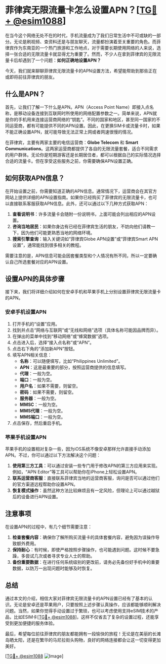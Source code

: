 # 菲律宾无限流量卡怎么设置APN？[[TG💪+ @esim1088](https://t.me/s/esim1088)]

在当今这个网络无处不在的时代，手机流量成为了我们日常生活中不可或缺的一部分。无论是刷视频、查资料还是与朋友聊天，流量都扮演着至关重要的角色。而菲律宾作为东南亚的一个热门旅游和工作地点，对于需要长期使用网络的人来说，选择一张合适的无限流量卡就显得尤为重要了。然而，不少人在拿到菲律宾的无限流量卡后却遇到了一个问题：**如何正确地设置APN？**

今天，我们就来聊聊菲律宾无限流量卡的APN设置方法，希望能帮助到那些正在或即将前往菲律宾的朋友。

## 什么是APN？

首先，让我们了解一下什么是APN。APN（Access Point Name）即接入点名称，是移动设备连接到互联网时所使用的网络配置参数之一。简单来说，APN就是你的手机用来连接运营商网络的“钥匙”。不同的国家和地区，甚至同一国家的不同运营商，都有可能提供不同的APN设置。因此，在更换SIM卡或流量卡时，如果不能正确设置APN，就可能导致无法正常上网或者网速很慢的情况。

在菲律宾，主要有两家主要的电信运营商：**Globe Telecom** 和 **Smart Communications**。这两家运营商都提供了各自的无限流量套餐，适合不同需求的用户群体。无论你是短期游客还是长期居住者，都可以根据自己的实际情况选择合适的流量卡。但在享受这些服务之前，你需要确保APN设置正确。

## 如何获取APN信息？

在开始设置之前，你需要知道正确的APN信息。通常情况下，运营商会在其官方网站上提供详细的APN设置指南。如果你已经购买了菲律宾的无限流量卡，也可以直接联系客服获取APN信息。此外，还可以通过以下几种方式获取APN：

1. **查看说明书**：许多流量卡会随附一份说明书，上面可能会列出相应的APN设置。
2. **咨询当地居民**：如果你身边有已经在菲律宾生活的朋友，不妨向他们请教一下，因为他们可能更熟悉当地的网络环境。
3. **搜索引擎查询**：输入关键词如“菲律宾Globe APN设置”或“菲律宾Smart APN设置”，通常能找到很多相关的教程。

需要注意的是，APN信息可能会因套餐类型和个人情况有所不同，所以一定要确认自己所选套餐对应的APN设置。

## 设置APN的具体步骤

接下来，我们将详细介绍如何在安卓手机和苹果手机上分别设置菲律宾无限流量卡的APN。

### 安卓手机设置APN

1. 打开手机的“设置”应用。
2. 找到并点击“网络与互联网”或“无线和网络”选项（具体名称可能因品牌而异）。
3. 在弹出的菜单中找到“移动网络”或“蜂窝数据”选项。
4. 点击进入后，选择“接入点名称”或“APN”。
5. 点击右下角的“添加新APN”按钮。
6. 填写APN相关信息：
   - **名称**：可以随便填写，比如“Philippines Unlimited”。
   - **APN**：这是最重要的部分，按照运营商提供的信息填写。
   - **代理**：一般为空。
   - **端口**：一般为空。
   - **用户名**：如果不需要，则留空。
   - **密码**：如果不需要，则留空。
   - **服务器**：一般为空。
   - **MMSC**：一般为空。
   - **MMS代理**：一般为空。
   - **MMS端口**：一般为空。
7. 点击保存，然后重启手机。

### 苹果手机设置APN

苹果手机的设置相对复杂一些，因为iOS系统不像安卓那样允许直接手动添加APN。不过，你可以通过以下方法解决这个问题：

1. **使用第三方工具**：可以通过安装一些专门用于修改APN的第三方应用来实现。例如，“APN Editor”等工具可以帮助你在iPhone上轻松设置APN。
2. **联系运营商客服**：直接联系菲律宾当地的运营商客服，询问是否可以通过他们的官方渠道远程帮助你设置APN。
3. **恢复模式操作**：虽然这种方法比较麻烦且有一定风险，但理论上可以通过越狱后的设备进行APN设置。

## 注意事项

在设置APN的过程中，有几个细节需要注意：

1. **检查套餐内容**：确保你了解所购买流量卡的具体套餐内容，避免因为误操作导致额外费用。
2. **保持耐心**：有时候，即使严格按照步骤操作，也可能遇到问题。这时候不要急躁，多尝试几次或者寻求专业人士的帮助。
3. **备份重要数据**：在进行任何系统级别的更改前，请务必先备份好手机中的重要数据，以防万一出现问题时能够及时恢复。

## 总结

通过本文的介绍，相信大家对菲律宾无限流量卡的APN设置已经有了基本的认识。无论是安卓还是苹果用户，只要按照上述步骤认真操作，应该都能够顺利解决问题。当然，如果你觉得手动设置过于繁琐，也可以考虑使用支持eSIM技术的产品，比如ESIM卡[[TG💪+ @esim1088](https://t.me/s/esim1088)]，这样不仅省去了复杂的设置过程，还能享受到更加便捷的服务体验。

最后，希望每位前往菲律宾的朋友都能拥有一段愉快的旅程！无论是在美丽的长滩岛晒太阳，还是在繁华的马尼拉街头购物，良好的网络连接都会让这一切变得更加美好。

[[TG💪+ @esim1088](https://t.me/s/esim1088) ![Image](https://i.postimg.cc/4NQfJmqS/Snipaste-2025-05-13-00-14-12.png)]